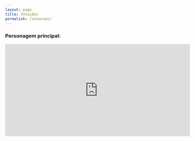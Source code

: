 ```yaml
---
layout: page
title: Votações
permalink: /votacoes/
---
```



### Personagem principal:

<iframe src="http://www.strawpoll.me/embed_1/10724003" style="width:600px;height:300px;border:0;">Loading poll...</iframe>


